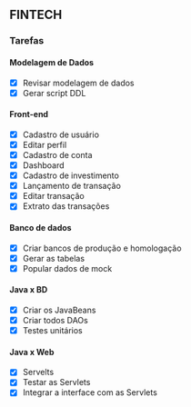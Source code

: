 ## FINTECH

### Tarefas

#### Modelagem de Dados
- [x] Revisar modelagem de dados
- [x] Gerar script DDL

#### Front-end
- [x] Cadastro de usuário
- [x] Editar perfil
- [x] Cadastro de conta
- [x] Dashboard
- [x] Cadastro de investimento
- [x] Lançamento de transação
- [x] Editar transação
- [x] Extrato das transações

#### Banco de dados
- [x] Criar bancos de produção e homologação
- [x] Gerar as tabelas
- [x] Popular dados de mock

#### Java x BD
- [x] Criar os JavaBeans
- [x] Criar todos DAOs
- [x] Testes unitários

#### Java x Web
- [x] Servelts
- [x] Testar as Servlets
- [x] Integrar a interface com as Servlets
